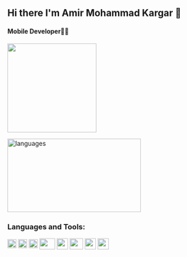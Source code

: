## Hi there I'm Amir Mohammad Kargar 👋
  <h4>Mobile Developer📱🙂</h4>
    <img src="https://miro.medium.com/max/1360/0*7Q3yvSIv_t0ioJ-Z.gif" height="200">
   <p>
    <img src="https://github-readme-stats.vercel.app/api/top-langs/?username=AmirMohammadKargar&layout=compact&theme=tokyonight" alt="languages" height="165" width="300">
  </p>
</div>

<h3 >Languages and Tools:</h3>
<div >
  <img align="center" width="20" height="20" src="https://upload.wikimedia.org/wikipedia/commons/thumb/3/3f/Fedora_logo.svg/401px-Fedora_logo.svg.png" >
  <img align="center" width="20" height="20" src="https://upload.wikimedia.org/wikipedia/commons/3/3e/Manjaro-logo.svg" >
  <img align="center" width="20" height="20" src="https://upload.wikimedia.org/wikipedia/commons/thumb/c/c3/Python-logo-notext.svg/768px-Python-logo-notext.svg.png" >
  <img align="center" width="35" height="25" src="https://www.edgica.com/wp-content/files/django-logo-big.jpg" >
  <img align="center" width="25" height="25" src="https://upload.wikimedia.org/wikipedia/commons/thumb/9/99/Unofficial_JavaScript_logo_2.svg/768px-Unofficial_JavaScript_logo_2.svg.png" >
  <img align="center" width="30" height="25" src="https://upload.wikimedia.org/wikipedia/commons/thumb/4/47/React.svg/768px-React.svg.png" >
  <img align="center" width="25" 50height="25" src="https://upload.wikimedia.org/wikipedia/commons/thumb/2/29/Postgresql_elephant.svg/810px-Postgresql_elephant.svg.png" >
  <img align="center" width="25" 50height="25" src="https://cdn.icon-icons.com/icons2/2107/PNG/512/file_type_flutter_icon_130599.png" >
</div>

